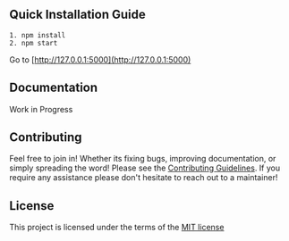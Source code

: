 ## Quick Installation Guide

```
1. npm install
2. npm start
```

Go to [http://127.0.0.1:5000](http://127.0.0.1:5000)

## Documentation

Work in Progress 

## Contributing

Feel free to join in! Whether its fixing bugs, improving documentation, or simply spreading the word! Please see the [Contributing Guidelines](/CONTRIBUTING.md). If you require any assistance please don't hesitate to reach out to a maintainer!  

## License

This project is licensed under the terms of the [MIT license](/LICENSE)